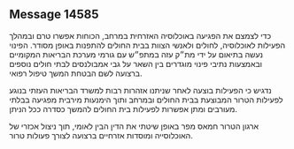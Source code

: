 ## Message 14585

כדי לצמצם את הפגיעה באוכלוסיה האזרחית במרחב, הכוחות אפשרו טרם ובמהלך הפעילות לאוכלוסיה, לחולים ולאנשי הצוות בבית החולים להתפנות באופן מסודר. הפינוי נעשה בתיאום על ידי מת״ק עזה במתפ״ש עם גורמי מערכת הבריאות המקומיים ובאמצעות נתיבי פינוי מוגדרים בין השאר על גבי אמבולנסים לבתי חולים נוספים ברצועה לשם הבטחת המשך טיפול רפואי.

נדגיש כי הפעילות בוצעה לאחר שניתנו אזהרות רבות למשרד הבריאות העזתי בנוגע לפעילות הטרור המבוצעת בבית החולים ובמרחב ותוך הימנעות מירבית מפגיעה בבלתי מעורבים ומתן אפשרות לפעילות בית החולים להמשך כסדרה ככל הניתן.

ארגון הטרור חמאס מפר באופן שיטתי את הדין הבין לאומי, תוך ניצול אכזרי של האוכלוסייה ומוסדות אזרחיים ברצועה לצורך פעולות טרור.

